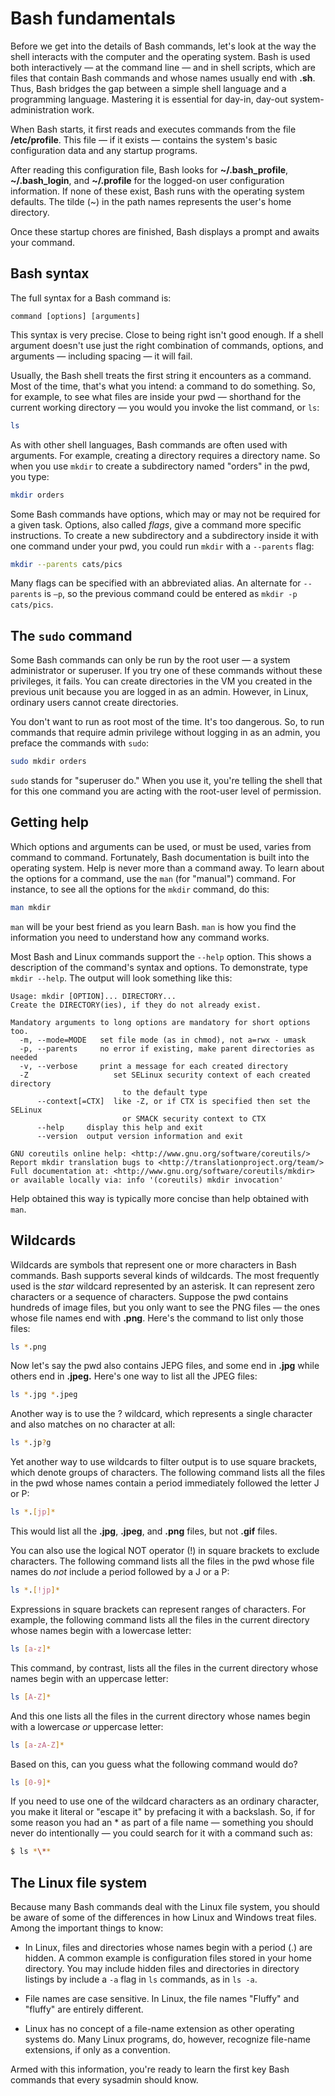 # Bash fundamentals

Before we get into the details of Bash commands, let's look at the way the shell interacts with the computer and the operating system. Bash is used both interactively — at the command line — and in shell scripts, which are files that contain Bash commands and whose names usually end with **.sh**. Thus, Bash bridges the gap between a simple shell language and a programming language. Mastering it is essential for day-in, day-out system-administration work.

When Bash starts, it first reads and executes commands from the file **/etc/profile**. This file — if it exists — contains the system's basic configuration data and any startup programs.

After reading this configuration file, Bash looks for **~/.bash_profile**, **~/.bash_login**, and **~/.profile** for the logged-on user configuration information. If none of these exist, Bash runs with the operating system defaults. The tilde (~) in the path names represents the user's home directory.

Once these startup chores are finished, Bash displays a prompt and awaits your command.

## Bash syntax

The full syntax for a Bash command is:

```
command [options] [arguments]
```

This syntax is very precise. Close to being right isn't good enough. If a shell argument doesn't use just the right combination of commands, options, and arguments — including spacing — it will fail. 

Usually, the Bash shell treats the first string it encounters as a command. Most of the time, that's what you intend: a command to do something. So, for example, to see what files are inside your pwd — shorthand for the current working directory — you would you invoke the list command, or `ls`: 

```bash
ls
```
 
As with other shell languages, Bash commands are often used with arguments. For example, creating a directory requires a directory name. So when you use `mkdir` to create a subdirectory named "orders" in the pwd, you type:

```bash
mkdir orders
```

Some Bash commands have options, which may or may not be required for a given task. Options, also called *flags*, give a command more specific instructions. To create a new subdirectory and a subdirectory inside it with one command under your pwd, you could run `mkdir` with a `--parents` flag:

```bash
mkdir --parents cats/pics
```

Many flags can be specified with an abbreviated alias. An alternate for `--parents` is `–p`, so the previous command could be entered as `mkdir -p cats/pics`.

## The `sudo` command

Some Bash commands can only be run by the root user — a system administrator or superuser. If you try one of these commands without these privileges, it fails. You can create directories in the VM you created in the previous unit because you are logged in as an admin. However, in Linux, ordinary users cannot create directories.

You don't want to run as root most of the time. It's too dangerous. So, to run commands that require admin privilege without logging in as an admin, you preface the commands with `sudo`:

```bash
sudo mkdir orders
```

`sudo` stands for "superuser do." When you use it, you're telling the shell that for this one command you are acting with the root-user level of permission.

## Getting help

Which options and arguments can be used, or must be used, varies from command to command. Fortunately, Bash documentation is built into the operating system. Help is never more than a command away. To learn about the options for a command, use the `man` (for "manual") command. For instance, to see all the options for the `mkdir` command, do this:

```bash
man mkdir
```

`man` will be your best friend as you learn Bash. `man` is how you find the information you need to understand how any command works.

Most Bash and Linux commands support the `--help` option. This shows a description of the command's syntax and options. To demonstrate, type `mkdir --help`. The output will look something like this:

```
Usage: mkdir [OPTION]... DIRECTORY...
Create the DIRECTORY(ies), if they do not already exist.

Mandatory arguments to long options are mandatory for short options too.
  -m, --mode=MODE   set file mode (as in chmod), not a=rwx - umask
  -p, --parents     no error if existing, make parent directories as needed
  -v, --verbose     print a message for each created directory
  -Z                   set SELinux security context of each created directory
                         to the default type
      --context[=CTX]  like -Z, or if CTX is specified then set the SELinux
                         or SMACK security context to CTX
      --help     display this help and exit
      --version  output version information and exit

GNU coreutils online help: <http://www.gnu.org/software/coreutils/>
Report mkdir translation bugs to <http://translationproject.org/team/>
Full documentation at: <http://www.gnu.org/software/coreutils/mkdir>
or available locally via: info '(coreutils) mkdir invocation'
```

Help obtained this way is typically more concise than help obtained with `man`. 

## Wildcards

Wildcards are symbols that represent one or more characters in Bash commands.  Bash supports several kinds of wildcards. The most frequently used is the *star* wildcard represented by an asterisk. It can represent zero characters or a sequence of characters. Suppose the pwd contains hundreds of image files, but you only want to see the PNG files — the ones whose file names end with **.png**. Here's the command to list only those files:

```bash
ls *.png
```

Now let's say the pwd also contains JEPG files, and some end in **.jpg** while others end in **.jpeg.** Here's one way to list all the JPEG files:

```bash
ls *.jpg *.jpeg
```

Another way is to use the ? wildcard, which represents a single character and also matches on no character at all:

```bash
ls *.jp?g
```

Yet another way to use wildcards to filter output is to use square brackets, which denote groups of characters. The following command lists all the files in the pwd whose names contain a period immediately followed the letter J or P:

```bash
ls *.[jp]*
```

This would list all the **.jpg**, **.jpeg**, and **.png** files, but not **.gif** files.


You can also use the logical NOT operator (!) in square brackets to exclude characters. The following command lists all the files in the pwd whose file names do *not* include a period followed by a J or a P:

```bash
ls *.[!jp]*
```

Expressions in square brackets can represent ranges of characters. For example, the following command lists all the files in the current directory whose names begin with a lowercase letter:

```bash
ls [a-z]*
```

This command, by contrast, lists all the files in the current directory whose names begin with an uppercase letter:

```bash
ls [A-Z]*
```

And this one lists all the files in the current directory whose names begin with a lowercase *or* uppercase letter:

```bash
ls [a-zA-Z]*
```

Based on this, can you guess what the following command would do?

```bash
ls [0-9]*
```

If you need to use one of the wildcard characters as an ordinary character, you make it literal or "escape it" by prefacing it with a backslash. So, if for some reason you had an * as part of a file name — something you should never do intentionally — you could search for it with a command such as:

```bash
$ ls *\**
```

## The Linux file system

Because many Bash commands deal with the Linux file system, you should be aware of some of the differences in how Linux and Windows treat files. Among the important things to know:

- In Linux, files and directories whose names begin with a period (.) are hidden. A common example is configuration files stored in your home directory. You may include hidden files and directories in directory listings by include a `-a` flag in `ls` commands, as in `ls -a`.

- File names are case sensitive. In Linux, the file names "Fluffy" and "fluffy" are entirely different.

- Linux has no concept of a file-name extension as other operating systems do. Many Linux programs, do, however, recognize file-name extensions, if only as a convention.

Armed with this information, you're ready to learn the first key Bash commands that every sysadmin should know.





